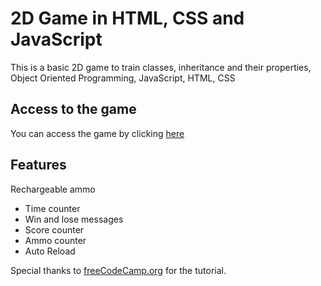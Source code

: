 
# 2D Game in HTML, CSS and JavaScript

This is a basic 2D game to train classes, inheritance and their properties, Object Oriented Programming, JavaScript, HTML, CSS

## Access to the game

You can access the game by clicking [here](https://codeitamarjr.github.io/Java-2D-Gaming-HTML--CSS-and-JavaScript-/)

## Features

Rechargeable ammo

- Time counter
- Win and lose messages
- Score counter
- Ammo counter
- Auto Reload

Special thanks to [freeCodeCamp.org](https://www.youtube.com/watch?v=7BHs1BzA4fs&t=21s) for the tutorial.